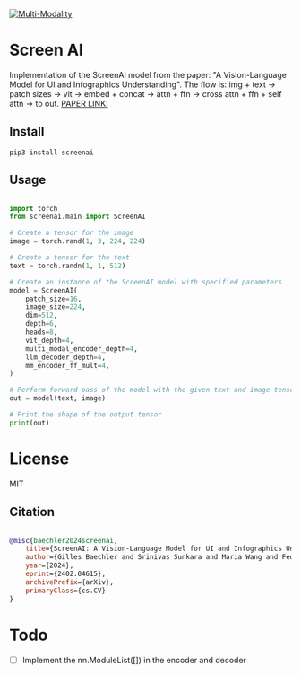 [![Multi-Modality](agorabanner.png)](https://discord.gg/qUtxnK2NMf)

# Screen AI
Implementation of the ScreenAI model from the paper: "A Vision-Language Model for UI and Infographics Understanding". The flow is:
img + text -> patch sizes -> vit -> embed + concat -> attn + ffn -> cross attn + ffn + self attn -> to out. [PAPER LINK: ](https://arxiv.org/abs/2402.04615)

## Install
`pip3 install screenai`

## Usage
```python

import torch
from screenai.main import ScreenAI

# Create a tensor for the image
image = torch.rand(1, 3, 224, 224)

# Create a tensor for the text
text = torch.randn(1, 1, 512)

# Create an instance of the ScreenAI model with specified parameters
model = ScreenAI(
    patch_size=16,
    image_size=224,
    dim=512,
    depth=6,
    heads=8,
    vit_depth=4,
    multi_modal_encoder_depth=4,
    llm_decoder_depth=4,
    mm_encoder_ff_mult=4,
)

# Perform forward pass of the model with the given text and image tensors
out = model(text, image)

# Print the shape of the output tensor
print(out)


```

# License
MIT


## Citation
```bibtex

@misc{baechler2024screenai,
    title={ScreenAI: A Vision-Language Model for UI and Infographics Understanding}, 
    author={Gilles Baechler and Srinivas Sunkara and Maria Wang and Fedir Zubach and Hassan Mansoor and Vincent Etter and Victor Cărbune and Jason Lin and Jindong Chen and Abhanshu Sharma},
    year={2024},
    eprint={2402.04615},
    archivePrefix={arXiv},
    primaryClass={cs.CV}
}
```

# Todo
- [ ] Implement the nn.ModuleList([]) in the encoder and decoder
